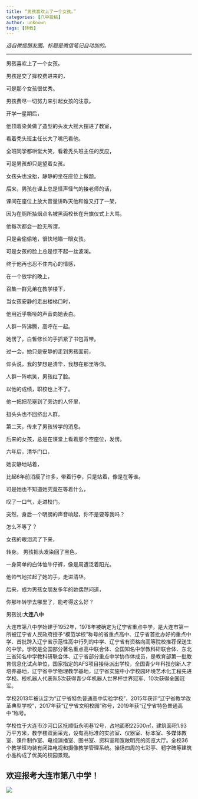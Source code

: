 ```yaml
---
title: “男孩喜欢上了一个女孩。”
categories: [八中投稿]
author: unknown
tags: [转载]
---
```


*选自微信朋友圈。标题是微信笔记自动加的。*

---

男孩喜欢上了一个女孩。

男孩是交了择校费进来的，

可是那个女孩很优秀。

男孩费尽一切努力来引起女孩的注意。

开学一星期后，

他顶着染黄做了造型的头发大摇大摆进了教室，

看着秃头班主任长大了嘴巴看他。

全班同学都哄堂大笑，看着秃头班主任的反应，

可是男孩却只是望着女孩。

女孩头也没抬，静静的坐在座位上做题。

后来，男孩在课上总是怪声怪气的接老师的话，

课间在座位上放大音量讲昨天他和谁又打了一架，

因为在厕所抽烟点名被黑面校长在升旗仪式上大骂。

他每次都会一脸无所谓，

只是会偷偷地，很快地瞄一眼女孩。

可是女孩的脸上总是惊不起一丝波澜。

终于他再也忍不住内心的情感，

在一个放学的晚上，

召集一群兄弟在教学楼下，

当女孩安静的走出楼梯口时，

他用近乎嘶哑的声音向她表白。

人群一阵沸腾，高呼在一起。

她愣了，白皙修长的手抓紧了书包背带。

过一会，她只是安静的走到男孩面前，

仰头说，我的梦想是清华，我想在那里等你。

人群一阵哄笑，男孩红了脸。

以他的成绩，职校也上不了。

他一把把花塞到了旁边的人怀里，

扭头头也不回挤出人群。

第二天，传来了男孩转学的消息。

后来的女孩，总是在课堂上看着那个空座位，发愣。

六年后，清华门口，

她安静地站着，

比起6年前消瘦了许多，带着行李，只是站着，像是在等谁。

可是她也不知道她究竟在等着什么，

叹了一口气，走进校门。

突然，身后一个明朗的声音响起，你不是要等我吗？

怎么不等了？

女孩的眼泪流了下来，

转身。 男孩把头发染回了黑色，

一身简单的白体恤牛仔裤，像是周遭泛着阳光。

他帅气地拉起了她的手，走进清华。

后来，成为男孩女朋友多年的她偶然问道，

你那年转学去哪里了，能考得这么好？

男孩说:**大连八中**

大连市第八中学始建于1952年，1978年被确定为辽宁省重点中学，是大连市第一所被辽宁省人民政府授予“模范学校”称号的省重点高中、辽宁省首批办好的重点中学、首批跨入辽宁省示范性高中行列的中学、辽宁省有资格向高等院校推荐保送生的中学。学校是全国部分著名重点高中联合体、全国知名中学教科研联合体、东北三省知名中学教科研联合体、辽宁省部分重点中学协作体成员，是教育部第一批教育信息化试点单位，国家指定的AFS项目接待派出学校，全国青少年科技创新人才培养基地，辽宁省中学物理教学基地，辽宁省实施中小学校园环境艺术化工程先进学校。校机器人代表队5次获得青少年机器人世界杯世界冠军、10次获得全国冠军。

学校2013年被认定为“辽宁省特色普通高中实验学校”，2015年获评“辽宁省教学改革典型学校”，2017年获“辽宁省文明校园”称号，2019年获“辽宁省特色普通高中”称号。

学校位于大连市沙河口区抚顺街永明巷12号，占地面积22500㎡，建筑面积1.93万平方米，教学楼双面采光，设有高标准的实验室、仪器室、标本室、多媒体教室、课件制作室、电视演播室、图书室、资料室和宽敞明亮的阅览大厅。全校36个教学班均装有闭路电视和摄像教学管理系统。操场四周的七彩亭、韧字碑等建筑小品构成了优美的校园景观。

## 欢迎报考大连市第八中学！

![](https://dataphoto.sibnet.ru/upload/imggreat/1683440705771477560.jpg)